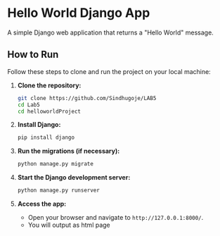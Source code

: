# Hello World Django App

A simple Django web application that returns a "Hello World" message. 

## How to Run
Follow these steps to clone and run the project on your local machine:

1. **Clone the repository:**
   ```bash
   git clone https://github.com/Sindhugoje/LAB5
   cd Lab5
   cd helloworldProject
   ```

2. **Install Django:**
   ```bash
   pip install django
   ```

3. **Run the migrations (if necessary):**
   ```bash
   python manage.py migrate
   ```

4. **Start the Django development server:**
   ```bash
   python manage.py runserver
   ```

5. **Access the app:**
   - Open your browser and navigate to `http://127.0.0.1:8000/`.
   - You will output as html page
